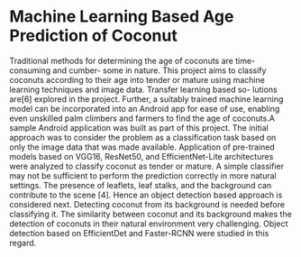 # Machine Learning Based Age Prediction of Coconut
Traditional methods for determining the age of coconuts are time-consuming and cumber-
some in nature. This project aims to classify coconuts according to their age into tender
or mature using machine learning techniques and image data. Transfer learning based so-
lutions are[6] explored in the project. Further, a suitably trained machine learning model
can be incorporated into an Android app for ease of use, enabling even unskilled palm climbers and farmers to find the age of coconuts.A sample Android
application was built as part of this project.
The initial approach was to consider the problem as a classification task based on only the
image data that was made available. Application of pre-trained models based on VGG16,
ResNet50, and EfficientNet-Lite architectures were analyzed to classify coconut as tender
or mature.
A simple classifier may not be sufficient to perform the prediction correctly in more natural
settings. The presence of leaflets, leaf stalks, and the background can contribute to the scene [4]. Hence an object detection based approach is considered next. Detecting coconut
from its background is needed before classifying it. The similarity between coconut and its
background makes the detection of coconuts in their natural environment very challenging.
Object detection based on EfficientDet and Faster-RCNN were studied in this regard.
